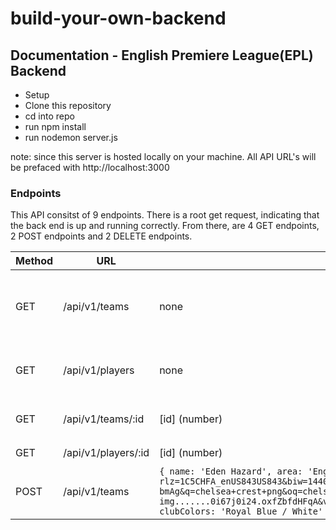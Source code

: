 # build-your-own-backend

## Documentation - English Premiere League(EPL) Backend

  - Setup
  - Clone this repository
  - cd into repo
  - run npm install
  - run nodemon server.js
  
note: since this server is hosted locally on your machine. All API URL's will be prefaced with http://localhost:3000

### Endpoints

This API consitst of 9 endpoints. There is a root get request, indicating that the back end is up and running correctly. From there, are 4 GET endpoints, 2 POST endpoints and 2 DELETE endpoints. 

| Method | URL | Options | Sample Result |
| ------ | --- | ------- | --------------|
| GET | /api/v1/teams | none | ``` [{ "id": 1, "name": "Arsenal FC", "area": "England", "venue": "Emirates Stadium",  "crestUrl": "http://upload.wikimedia.org/wikipedia/en/5/53/Arsenal_FC.svg", "founded": "1886", "clubColors": "Red / White", "true": null }, { "id": 2, "name": "Aston Villa FC", "area": "England", "venue": "Villa Park", "crestUrl": "http://upload.wikimedia.org/wikipedia/de/9/9f/Aston_Villa_logo.svg", "founded": "1872", "clubColors": "Claret / Sky Blue", "true": null }] ``` |
| GET | /api/v1/players | none | ``` [{ "id": 1, "name": "Emiliano Martínez", "position": "Goalkeeper", "nationality": "Argentina", "role": "PLAYER", "shirtNumber": null, "team_id": 1, "true": null }, { "id": 2, "name": "Matt Macey", "position": "Goalkeeper", "nationality": "England", "role": "PLAYER", "shirtNumber": null, "team_id": 1, "true": null } ``` |
| GET | /api/v1/teams/:id | [id] (number) | ``` [{ "id": 9, "name": "Manchester City FC", "area": "England", "venue": "Etihad Stadium", "crestUrl": "https://upload.wikimedia.org/wikipedia/en/e/eb/Manchester_City_FC_badge.svg", "founded": "1880", "clubColors": "Sky Blue / White", "true": null }] ``` |
| GET | /api/v1/players/:id | [id] (number) | ``` [{ "id": 11, "name": "David Luiz", "position": "Defender", "nationality": "Brazil", "role": "PLAYER", "shirtNumber": 23, "team_id": 1, "true": null }] ``` |
| POST | /api/v1/teams| ``` { name: 'Eden Hazard', area: 'England', venue: 'Stamford Bridge', crestUrl: 'https://www.google.com/search?rlz=1C5CHFA_enUS843US843&biw=1440&bih=789&tbm=isch&sxsrf=ACYBGNSxaY5nkFbEEbGpHLST4w4kkkUysQ%3A1574550611420&sa=1&ei=U7zZXf6HGf_E0PEPhq-bmAg&q=chelsea+crest+png&oq=chelsea+crest+png&gs_l=img.3..0j0i8i30.6734.7265..7476...0.0..0.94.330.4......0....1..gws-wiz-img.......0i67j0i24.oxfZbfdHFqA&ved=0ahUKEwi-_f6OuoHmAhV_IjQIHYbXBoMQ4dUDCAc&uact=5#imgrc=EysBMziDBIIvGM:', founded: '1905', clubColors: 'Royal Blue / White' } ``` | ``` [{ "id": 5, "name": "Chelsea FC", "area": "England", "venue": "Stamford Bridge", "crestUrl": "http://upload.wikimedia.org/wikipedia/de/5/5c/Chelsea_crest.svg", "founded": "1905", "clubColors": "Royal Blue / White", "true": null }] ``` |
    

